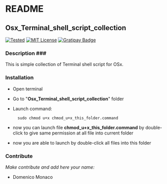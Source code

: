 # README #

## Osx_Terminal_shell_script_collection ##
[![Tested](http://img.shields.io/badge/Tested-ok-brightgreen.svg)](https://github.com/kiuz/Osx_Terminal_shell_script_collection) [![MIT License](http://img.shields.io/badge/License-MIT-red.svg)](http://opensource.org/licenses/mit-license.php) [![Gratipay Badge](http://img.shields.io/badge/Gratipay-kiuzhack-green.svg)](https://gratipay.com/kiuzhack)

### Description ###
This is simple collection of Terminal shell script for OSx. 

### Installation ###

* Open terminal
* Go to "**Osx_Terminal_shell_script_collection**" folder
* Launch command:
		
		sudo chmod u+x chmod_u+x_this_folder.command
		
* now you can launch file **chmod_u+x_this_folder.command** by double-click to give same permission at all file into current folder
*  now you are able to launch by double-click all files into this folder

### Contribute ##
 *Make contribute and add here your name:*

* Domenico Monaco 
